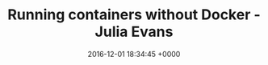---
title: "Running containers without Docker - Julia Evans"
date: 2016-12-01 18:34:45 +0000
url: https://jvns.ca/blog/2016/10/26/running-container-without-docker/
---